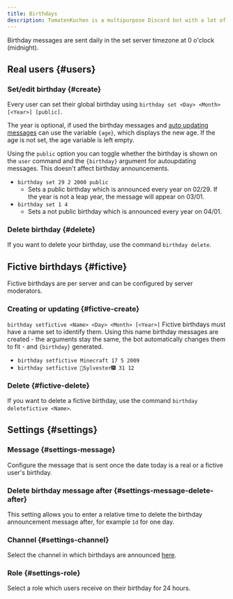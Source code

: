 ```yaml
---
title: Birthdays
description: TomatenKuchen is a multipurpose Discord bot with a lot of features for your server. The birthday system allows creating birthday per user and per server. You can also create birthday calendars and customized reminders.
---
```


Birthday messages are sent daily in the set server timezone at 0 o'clock (midnight).

## Real users {#users}

### Set/edit birthday {#create}

Every user can set their global birthday using `birthday set <Day> <Month> [<Year>] [public]`.

The year is optional, if used the birthday messages and [auto updating messages](/autoupdate) can use the variable `{age}`, which displays the new age. If the age is not set, the age variable is left empty.

Using the `public` option you can toggle whether the birthday is shown on the `user` command and the `{birthday}` argument for autoupdating messages.
This doesn't affect birthday announcements.

- `birthday set 29 2 2000 public`
	- Sets a public birthday which is announced every year on 02/29. If the year is not a leap year, the message will appear on 03/01.
- `birthday set 1 4`
	- Sets a not public birthday which is announced every year on 04/01.

### Delete birthday {#delete}

If you want to delete your birthday, use the command `birthday delete`.

## Fictive birthdays {#fictive}

Fictive birthdays are per server and can be configured by server moderators.

### Creating or updating {#fictive-create}

`birthday setfictive <Name> <Day> <Month> [<Year>]`
Fictive birthdays must have a name set to identify them. Using this name birthday messages are created - the arguments stay the same, the bot automatically changes them to fit - and `{birthday}` generated.

- `birthday setfictive Minecraft 17 5 2009`
- `birthday setfictive 🎇Sylvester🎆 31 12`

### Delete {#fictive-delete}

If you want to delete a fictive birthday, use the command `birthday deletefictive <Name>`.

## Settings {#settings}

### Message {#settings-message}

Configure the message that is sent once the date today is a real or a fictive user's birthday.

### Delete birthday message after {#settings-message-delete-after}

This setting allows you to enter a relative time to delete the birthday announcement message after, for example `1d` for one day.

### Channel {#settings-channel}

Select the channel in which birthdays are announced [here](https://tomatenkuchen.com/dashboard/settings#birthdayChannel).

### Role {#settings-role}

Select a role which users receive on their birthday for 24 hours.
